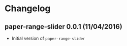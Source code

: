 # Changelog

<!-- ## Master version (11/04/2016) -->

## paper-range-slider 0.0.1 (11/04/2016)

- Initial version of `paper-range-slider`

